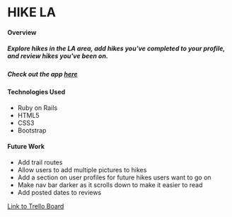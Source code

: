# HIKE LA

#### Overview

##### Explore hikes in the LA area, add hikes you've completed to your profile, and review hikes you've been on.

##### Check out the app [here](https://hike-la-app.herokuapp.com/)

#### Technologies Used

+ Ruby on Rails
+ HTML5
+ CSS3
+ Bootstrap

#### Future Work

+ Add trail routes
+ Allow users to add multiple pictures to hikes
+ Add a section on user profiles for future hikes users want to go on
+ Make nav bar darker as it scrolls down to make it easier to read
+ Add posted dates to reviews

[Link to Trello Board](https://trello.com/b/HCyXeO7p/hike-app)